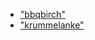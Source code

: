 * [&quot;bbqbirch&quot;](modules/_bbqbirch_.md)
* [&quot;krummelanke&quot;](modules/_krummelanke_.md)
